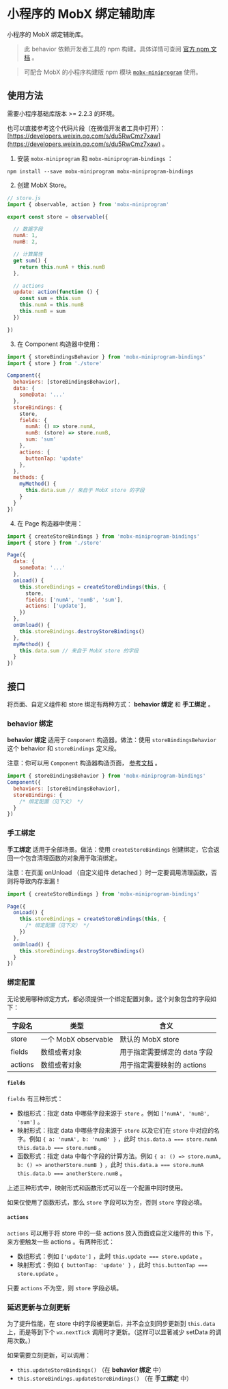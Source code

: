 # 小程序的 MobX 绑定辅助库

小程序的 MobX 绑定辅助库。

> 此 behavior 依赖开发者工具的 npm 构建。具体详情可查阅 [官方 npm 文档](https://developers.weixin.qq.com/miniprogram/dev/devtools/npm.html) 。

> 可配合 MobX 的小程序构建版 npm 模块 [`mobx-miniprogram`](https://github.com/wechat-miniprogram/mobx) 使用。

## 使用方法

需要小程序基础库版本 >= 2.2.3 的环境。

也可以直接参考这个代码片段（在微信开发者工具中打开）： [https://developers.weixin.qq.com/s/du5RwCmz7xaw](https://developers.weixin.qq.com/s/du5RwCmz7xaw) 。

1. 安装 `mobx-miniprogram` 和 `mobx-miniprogram-bindings` ：

```
npm install --save mobx-miniprogram mobx-miniprogram-bindings
```

2. 创建 MobX Store。

```js
// store.js
import { observable, action } from 'mobx-miniprogram'

export const store = observable({

  // 数据字段
  numA: 1,
  numB: 2,

  // 计算属性
  get sum() {
    return this.numA + this.numB
  },

  // actions
  update: action(function () {
    const sum = this.sum
    this.numA = this.numB
    this.numB = sum
  })

})
```

3. 在 Component 构造器中使用：

```js
import { storeBindingsBehavior } from 'mobx-miniprogram-bindings'
import { store } from './store'

Component({
  behaviors: [storeBindingsBehavior],
  data: {
    someData: '...'
  },
  storeBindings: {
    store,
    fields: {
      numA: () => store.numA,
      numB: (store) => store.numB,
      sum: 'sum'
    },
    actions: {
      buttonTap: 'update'
    },
  },
  methods: {
    myMethod() {
      this.data.sum // 来自于 MobX store 的字段
    }
  }
})
```

4. 在 Page 构造器中使用：

```js
import { createStoreBindings } from 'mobx-miniprogram-bindings'
import { store } from './store'

Page({
  data: {
    someData: '...'
  },
  onLoad() {
    this.storeBindings = createStoreBindings(this, {
      store,
      fields: ['numA', 'numB', 'sum'],
      actions: ['update'],
    })
  },
  onUnload() {
    this.storeBindings.destroyStoreBindings()
  },
  myMethod() {
    this.data.sum // 来自于 MobX store 的字段
  }
})
```

## 接口

将页面、自定义组件和 store 绑定有两种方式： **behavior 绑定** 和 **手工绑定** 。

### behavior 绑定

**behavior 绑定** 适用于 `Component` 构造器。做法：使用 `storeBindingsBehavior` 这个 behavior 和 `storeBindings` 定义段。

注意：你可以用 `Component` 构造器构造页面， [参考文档](https://developers.weixin.qq.com/miniprogram/dev/framework/app-service/page.html#%E4%BD%BF%E7%94%A8-Component-%E6%9E%84%E9%80%A0%E5%99%A8%E6%9E%84%E9%80%A0%E9%A1%B5%E9%9D%A2) 。

```js
import { storeBindingsBehavior } from 'mobx-miniprogram-bindings'
Component({
  behaviors: [storeBindingsBehavior],
  storeBindings: {
    /* 绑定配置（见下文） */
  }
})
```

### 手工绑定

**手工绑定** 适用于全部场景。做法：使用 `createStoreBindings` 创建绑定，它会返回一个包含清理函数的对象用于取消绑定。

注意：在页面 onUnload （自定义组件 detached ）时一定要调用清理函数，否则将导致内存泄漏！

```js
import { createStoreBindings } from 'mobx-miniprogram-bindings'

Page({
  onLoad() {
    this.storeBindings = createStoreBindings(this, {
      /* 绑定配置（见下文） */
    })
  },
  onUnload() {
    this.storeBindings.destroyStoreBindings()
  }
})
```

### 绑定配置

无论使用哪种绑定方式，都必须提供一个绑定配置对象。这个对象包含的字段如下：

| 字段名 | 类型 | 含义 |
| ------ | ---- | ---- |
| store | 一个 MobX observable | 默认的 MobX store |
| fields | 数组或者对象 | 用于指定需要绑定的 data 字段 |
| actions | 数组或者对象 | 用于指定需要映射的 actions |

#### `fields`

`fields` 有三种形式：

* 数组形式：指定 data 中哪些字段来源于 `store` 。例如 `['numA', 'numB', 'sum']` 。
* 映射形式：指定 data 中哪些字段来源于 `store` 以及它们在 `store` 中对应的名字。例如 `{ a: 'numA', b: 'numB' }` ，此时 `this.data.a === store.numA` `this.data.b === store.numB` 。
* 函数形式：指定 data 中每个字段的计算方法。例如 `{ a: () => store.numA, b: () => anotherStore.numB }` ，此时 `this.data.a === store.numA` `this.data.b === anotherStore.numB` 。

上述三种形式中，映射形式和函数形式可以在一个配置中同时使用。

如果仅使用了函数形式，那么 `store` 字段可以为空，否则 `store` 字段必填。

#### `actions`

`actions` 可以用于将 store 中的一些 actions 放入页面或自定义组件的 this 下，来方便触发一些 actions 。有两种形式：

* 数组形式：例如 `['update']` ，此时 `this.update === store.update` 。
* 映射形式：例如 `{ buttonTap: 'update' }` ，此时 `this.buttonTap === store.update` 。

只要 `actions` 不为空，则 `store` 字段必填。

### 延迟更新与立刻更新

为了提升性能，在 store 中的字段被更新后，并不会立刻同步更新到 `this.data` 上，而是等到下个 `wx.nextTick` 调用时才更新。（这样可以显著减少 setData 的调用次数。）

如果需要立刻更新，可以调用：

* `this.updateStoreBindings()` （在 **behavior 绑定** 中）
* `this.storeBindings.updateStoreBindings()`  （在 **手工绑定** 中）
